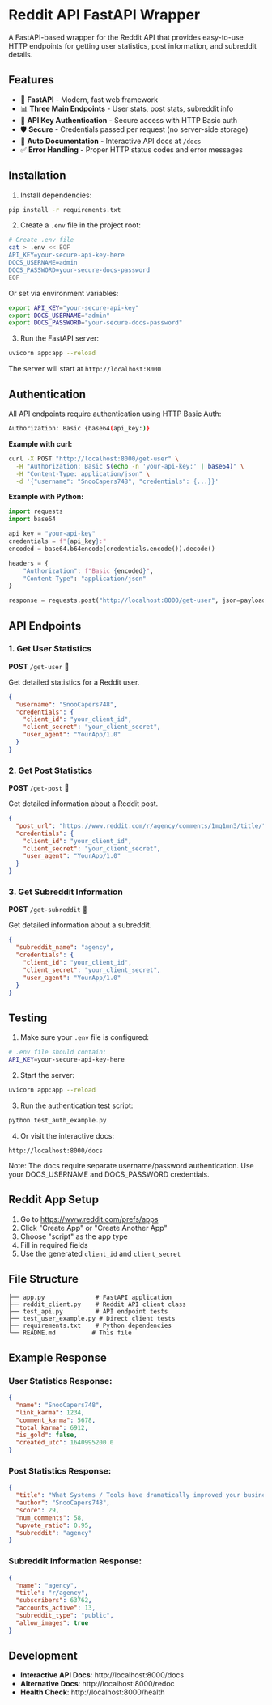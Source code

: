 # Reddit API FastAPI Wrapper

A FastAPI-based wrapper for the Reddit API that provides easy-to-use HTTP endpoints for getting user statistics, post information, and subreddit details.

## Features

- 🚀 **FastAPI** - Modern, fast web framework
- 📊 **Three Main Endpoints** - User stats, post stats, subreddit info
- 🔐 **API Key Authentication** - Secure access with HTTP Basic auth
- 🛡️ **Secure** - Credentials passed per request (no server-side storage)
- 📝 **Auto Documentation** - Interactive API docs at `/docs`
- ✅ **Error Handling** - Proper HTTP status codes and error messages

## Installation

1. Install dependencies:
```bash
pip install -r requirements.txt
```

2. Create a `.env` file in the project root:
```bash
# Create .env file
cat > .env << EOF
API_KEY=your-secure-api-key-here
DOCS_USERNAME=admin
DOCS_PASSWORD=your-secure-docs-password
EOF
```

Or set via environment variables:
```bash
export API_KEY="your-secure-api-key"
export DOCS_USERNAME="admin"
export DOCS_PASSWORD="your-secure-docs-password"
```

3. Run the FastAPI server:
```bash
uvicorn app:app --reload
```

The server will start at `http://localhost:8000`

## Authentication

All API endpoints require authentication using HTTP Basic Auth:

```bash
Authorization: Basic {base64(api_key:)}
```

**Example with curl:**
```bash
curl -X POST "http://localhost:8000/get-user" \
  -H "Authorization: Basic $(echo -n 'your-api-key:' | base64)" \
  -H "Content-Type: application/json" \
  -d '{"username": "SnooCapers748", "credentials": {...}}'
```

**Example with Python:**
```python
import requests
import base64

api_key = "your-api-key"
credentials = f"{api_key}:"
encoded = base64.b64encode(credentials.encode()).decode()

headers = {
    "Authorization": f"Basic {encoded}",
    "Content-Type": "application/json"
}

response = requests.post("http://localhost:8000/get-user", json=payload, headers=headers)
```

## API Endpoints

### 1. Get User Statistics
**POST** `/get-user` 🔐

Get detailed statistics for a Reddit user.

```json
{
  "username": "SnooCapers748",
  "credentials": {
    "client_id": "your_client_id",
    "client_secret": "your_client_secret",
    "user_agent": "YourApp/1.0"
  }
}
```

### 2. Get Post Statistics
**POST** `/get-post` 🔐

Get detailed information about a Reddit post.

```json
{
  "post_url": "https://www.reddit.com/r/agency/comments/1mq1mn3/title/",
  "credentials": {
    "client_id": "your_client_id",
    "client_secret": "your_client_secret",
    "user_agent": "YourApp/1.0"
  }
}
```

### 3. Get Subreddit Information
**POST** `/get-subreddit` 🔐

Get detailed information about a subreddit.

```json
{
  "subreddit_name": "agency",
  "credentials": {
    "client_id": "your_client_id",
    "client_secret": "your_client_secret", 
    "user_agent": "YourApp/1.0"
  }
}
```

## Testing

1. Make sure your `.env` file is configured:
```bash
# .env file should contain:
API_KEY=your-secure-api-key-here
```

2. Start the server:
```bash
uvicorn app:app --reload
```

3. Run the authentication test script:
```bash
python test_auth_example.py
```

4. Or visit the interactive docs:
```
http://localhost:8000/docs
```

Note: The docs require separate username/password authentication. Use your DOCS_USERNAME and DOCS_PASSWORD credentials.

## Reddit App Setup

1. Go to https://www.reddit.com/prefs/apps
2. Click "Create App" or "Create Another App"
3. Choose "script" as the app type
4. Fill in required fields
5. Use the generated `client_id` and `client_secret`

## File Structure

```
├── app.py              # FastAPI application
├── reddit_client.py    # Reddit API client class
├── test_api.py         # API endpoint tests
├── test_user_example.py # Direct client tests
├── requirements.txt    # Python dependencies
└── README.md          # This file
```

## Example Response

### User Statistics Response:
```json
{
  "name": "SnooCapers748",
  "link_karma": 1234,
  "comment_karma": 5678,
  "total_karma": 6912,
  "is_gold": false,
  "created_utc": 1640995200.0
}
```

### Post Statistics Response:
```json
{
  "title": "What Systems / Tools have dramatically improved your business?",
  "author": "SnooCapers748",
  "score": 29,
  "num_comments": 58,
  "upvote_ratio": 0.95,
  "subreddit": "agency"
}
```

### Subreddit Information Response:
```json
{
  "name": "agency",
  "title": "r/agency",
  "subscribers": 63762,
  "accounts_active": 13,
  "subreddit_type": "public",
  "allow_images": true
}
```

## Development

- **Interactive API Docs**: http://localhost:8000/docs
- **Alternative Docs**: http://localhost:8000/redoc
- **Health Check**: http://localhost:8000/health
